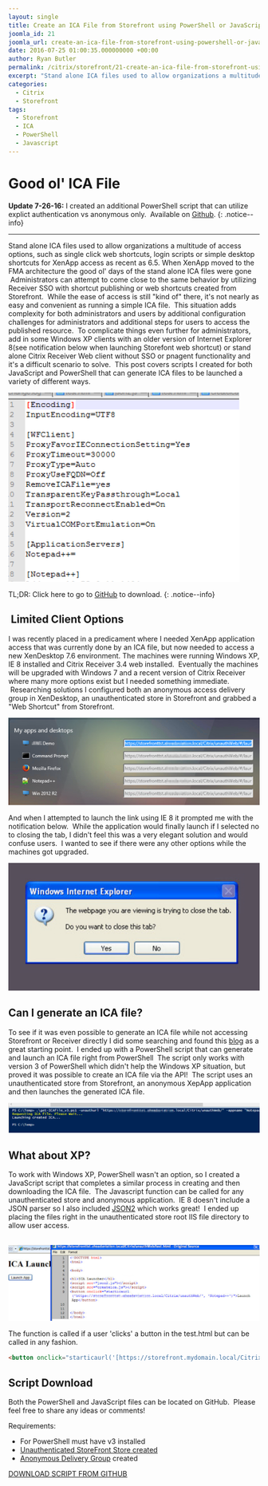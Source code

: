 ```yaml
---
layout: single
title: Create an ICA File from Storefront using PowerShell or JavaScript
joomla_id: 21
joomla_url: create-an-ica-file-from-storefront-using-powershell-or-javascript
date: 2016-07-25 01:00:35.000000000 +00:00
author: Ryan Butler
permalink: /citrix/storefront/21-create-an-ica-file-from-storefront-using-powershell-or-javascript
excerpt: "Stand alone ICA files used to allow organizations a multitude of access options, such as single click web shortcuts, login scripts or simple desktop shortcuts for XenApp access as recent as 6.5. When XenApp moved to the FMA architecture the good ol' days of the stand alone ICA files were gone  Administrators can attempt to come close to the same behavior by utilizing Receiver SSO with shortcut publishing or web shortcuts created from Storefront. While the ease of access is still \"kind of\" there, it's not nearly as easy and convenient as running a simple ICA file."
categories:
  - Citrix
  - Storefront
tags:
  - Storefront
  - ICA
  - PowerShell
  - Javascript
---
```

# Good ol' ICA File

**Update 7-26-16:** I created an additional PowerShell script that can utilize explict authentication vs anonymous only.  Available on [Github](https://github.com/ryancbutler/StorefrontICACreator).
{: .notice--info}

* * *
Stand alone ICA files used to allow organizations a multitude of access options, such as single click web shortcuts, login scripts or simple desktop shortcuts for XenApp access as recent as 6.5\. When XenApp moved to the FMA architecture the good ol' days of the stand alone ICA files were gone  Administrators can attempt to come close to the same behavior by utilizing Receiver SSO with shortcut publishing or web shortcuts created from Storefront.  While the ease of access is still "kind of" there, it's not nearly as easy and convenient as running a simple ICA file.  This situation adds complexity for both administrators and users by additional configuration challenges for administrators and additional steps for users to access the published resource.  To complicate things even further for administrators, add in some Windows XP clients with an older version of Internet Explorer 8(see notification below when launching Storefont web shortcut) or stand alone Citrix Receiver Web client without SSO or pnagent functionality and it's a difficult scenario to solve.  This post covers scripts I created for both JavaScript and PowerShell that can generate ICA files to be launched a variety of different ways.

![ica](/assets/images/content/icascript/ica.png)

TL;DR: Click here to go to [GitHub](https://github.com/ryancbutler/StorefrontICACreator) to download.
{: .notice--info}

##  Limited Client Options

I was recently placed in a predicament where I needed XenApp application access that was currently done by an ICA file, but now needed to access a new XenDesktop 7.6 environment. The machines were running Windows XP, IE 8 installed and Citrix Receiver 3.4 web installed.  Eventually the machines will be upgraded with Windows 7 and a recent version of Citrix Receiver where many more options exist but I needed something immediate.  Researching solutions I configured both an anonymous access delivery group in XenDesktop, an unauthenticated store in Storefront and grabbed a "Web Shortcut" from Storefront.

![sfweb](/assets/images/content/icascript/sfweb.png)

And when I attempted to launch the link using IE 8 it prompted me with the notification below.  While the application would finally launch if I selected no to closing the tab, I didn't feel this was a very elegant solution and would confuse users.  I wanted to see if there were any other options while the machines got upgraded.

![sfissue](/assets/images/content/icascript/sfissue.png)

## Can I generate an ICA file?

To see if it was even possible to generate an ICA file while not accessing Storefront or Receiver directly I did some searching and found this [blog](https://sysadminasaservice.wordpress.com/2015/08/30/login-to-storefront-with-curl/) as a great starting point.  I ended up with a PowerShell script that can generate and launch an ICA file right from PowerShell  The script only works with version 3 of PowerShell which didn't help the Windows XP situation, but proved it was possible to create an ICA file via the API!  The script uses an unauthenticated store from Storefront, an anonymous XepApp application and then launches the generated ICA file.

![sfica](/assets/images/content/icascript/sfica.png)

## What about XP?

To work with Windows XP, PowerShell wasn't an option, so I created a JavaScript script that completes a similar process in creating and then downloading the ICA file.  The Javascript function can be called for any unauthenticated store and anonymous application.  IE 8 doesn't include a JSON parser so I also included [JSON2](https://github.com/douglascrockford/JSON-js) which works great!  I ended up placing the files right in the unauthenticated store root IIS file directory to allow user access.

 ![sfjs](/assets/images/content/icascript/sfjs.png)

The function is called if a user 'clicks' a button in the test.html but can be called in any fashion.

```html
<button onclick="starticaurl('[https://storefront.mydomain.local/Citrix/unauthWeb/'](https://storefront.mydomain.local/Citrix/unauthWeb/'), 'Notepad++')">Launch App</button>  
```

## Script Download

Both the PowerShell and JavaScript files can be located on GitHub.  Please feel free to share any ideas or comments!

Requirements:

* For PowerShell must have v3 installed
* [Unauthenticated StoreFront Store created](http://docs.citrix.com/en-us/storefront/3/configure-and-manage-stores/sf-create-store-unauthenticated.html)
* [Anonymous Delivery Group](https://www.citrix.com/blogs/2014/04/21/part-5-anonymous-user-support-for-xenapp-on-fma/) created

[<span style="text-decoration: underline;">DOWNLOAD SCRIPT FROM GITHUB</span>](https://github.com/ryancbutler/StorefrontICACreator)